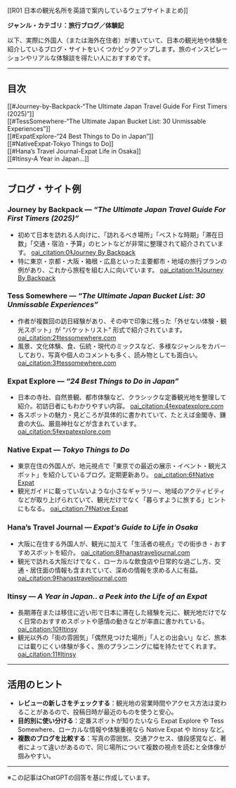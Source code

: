 
[[R01 日本の観光名所を英語で案内しているウェブサイトまとめ]]

**ジャンル・カテゴリ：旅行ブログ／体験記**

以下、実際に外国人（または海外在住者）が書いていて、日本の観光地や体験を紹介しているブログ・サイトをいくつかピックアップします。旅のインスピレーションやリアルな体験談を得たい人におすすめです。

---

## 目次

[[#Journey-by-Backpack-“The Ultimate Japan Travel Guide For First Timers (2025)”]]  
[[#TessSomewhere-“The Ultimate Japan Bucket List: 30 Unmissable Experiences”]]  
[[#ExpatExplore-“24 Best Things to Do in Japan”]]  
[[#NativeExpat-Tokyo Things to Do]]  
[[#Hana’s Travel Journal-Expat Life in Osaka]]  
[[#Itinsy-A Year in Japan…]]  

---

## ブログ・サイト例

### Journey by Backpack — *“The Ultimate Japan Travel Guide For First Timers (2025)”*  
- 初めて日本を訪れる人向けに、「訪れるべき場所」「ベストな時期」「滞在日数」「交通・宿泊・予算」のヒントなどが非常に整理されて紹介されています。  [oai_citation:0‡Journey By Backpack](https://journeybybackpack.com/destinations/japan/japan-travel-guide/?utm_source=chatgpt.com)  
- 特に東京・京都・大阪・箱根・広島といった主要都市・地域の旅行プランの例があり、これから旅程を組む人に向いています。  [oai_citation:1‡Journey By Backpack](https://journeybybackpack.com/destinations/japan/japan-travel-guide/?utm_source=chatgpt.com)  

### Tess Somewhere — *“The Ultimate Japan Bucket List: 30 Unmissable Experiences”*  
- 作者が複数回の訪日経験があり、その中で印象に残った「外せない体験・観光スポット」が “バケットリスト” 形式で紹介されています。  [oai_citation:2‡tessomewhere.com](https://tessomewhere.com/japan-bucket-list/?utm_source=chatgpt.com)  
- 風景、文化体験、食、伝統・現代のミックスなど、多様なジャンルをカバーしており、写真や個人のコメントも多く、読み物としても面白い。  [oai_citation:3‡tessomewhere.com](https://tessomewhere.com/japan-bucket-list/?utm_source=chatgpt.com)  

### Expat Explore — *“24 Best Things to Do in Japan”*  
- 日本の寺社、自然景観、都市体験など、クラシックな定番観光地を整理して紹介。初訪日者にもわかりやすい内容。  [oai_citation:4‡expatexplore.com](https://expatexplore.com/blog/best-things-to-do-japan/?utm_source=chatgpt.com)  
- 各スポットの魅力・見どころが具体的に書かれていて、たとえば金閣寺、鎌倉の大仏、厳島神社などが含まれています。  [oai_citation:5‡expatexplore.com](https://expatexplore.com/blog/best-things-to-do-japan/?utm_source=chatgpt.com)  

### Native Expat — *Tokyo Things to Do*  
- 東京在住の外国人が、地元視点で「東京での最近の展示・イベント・観光スポット」を紹介しているブログ。定期更新あり。  [oai_citation:6‡Native Expat](https://nativeexpat.home.blog/tag/tokyo-things-to-do/?utm_source=chatgpt.com)  
- 観光ガイドに載っていないような小さなギャラリー、地域のアクティビティなどが取り上げられていて、観光だけでなく「暮らすように旅する」ヒントにもなる。  [oai_citation:7‡Native Expat](https://nativeexpat.home.blog/tag/tokyo-things-to-do/?utm_source=chatgpt.com)  

### Hana’s Travel Journal — *Expat’s Guide to Life in Osaka*  
- 大阪に在住する外国人が、観光に加えて「生活者の視点」での街歩き・おすすめスポットを紹介。  [oai_citation:8‡hanastraveljournal.com](https://hanastraveljournal.com/expats-guide-to-life-in-osaka/?utm_source=chatgpt.com)  
- 観光で訪れる大阪だけでなく、ローカルな飲食店や日常的な過ごし方、交通・居住面の情報も含まれていて、深めの情報を求める人に有益。  [oai_citation:9‡hanastraveljournal.com](https://hanastraveljournal.com/expats-guide-to-life-in-osaka/?utm_source=chatgpt.com)  

### Itinsy — *A Year in Japan.. a Peek into the Life of an Expat*  
- 長期滞在または移住に近い形で日本に滞在した経験を元に、観光地だけでなく日常のおすすめスポットや感情の動きなどが率直に書かれている。  [oai_citation:10‡Itinsy](https://itinsy.com/blog/a-year-in-japan-a-peek-into-the-life-of-an-expat?utm_source=chatgpt.com)  
- 観光以外の「街の雰囲気」「偶然見つけた場所」「人との出会い」など、旅本には載りにくい体験が多く、旅のプランニングに幅を持たせてくれます。  [oai_citation:11‡Itinsy](https://itinsy.com/blog/a-year-in-japan-a-peek-into-the-life-of-an-expat?utm_source=chatgpt.com)  

---

## 活用のヒント

- **レビューの新しさをチェックする**：観光地の営業時間やアクセス方法は変わることがあるので、投稿日時が最近のものを使うと安心。  
- **目的別に使い分ける**：定番スポットが知りたいなら Expat Explore や Tess Somewhere、ローカルな情報や体験重視なら Native Expat や Itinsy など。  
- **複数のブログを比較する**：写真の雰囲気、交通アクセス、値段感覚など、著者によって違いがあるので、同じ場所について複数の視点を読むと全体像が掴みやすい。

---

※この記事はChatGPTの回答を基に作成しています。